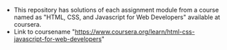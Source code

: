 - This repository has solutions of each assignment module from a course named as "HTML, CSS, and Javascript for Web Developers" available at coursera.
- Link to coursename "https://www.coursera.org/learn/html-css-javascript-for-web-developers"
